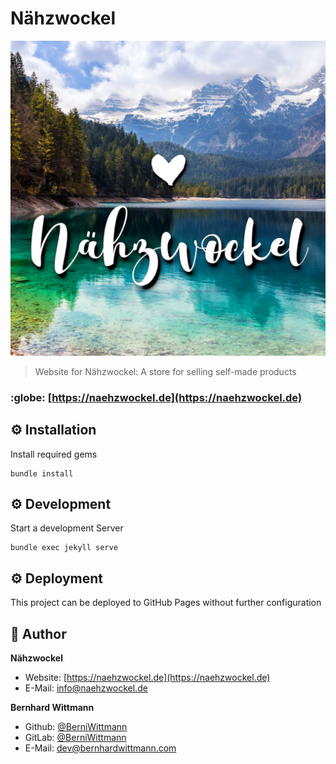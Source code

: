 # Nähzwockel

![](img/logo.png)

> Website for Nähzwockel: A store for selling self-made products

### :globe: [https://naehzwockel.de](https://naehzwockel.de)

## :gear: Installation

Install required gems

```
bundle install
```

## :gear: Development

Start a development Server

```
bundle exec jekyll serve
```

## :gear: Deployment

This project can be deployed to GitHub Pages without further configuration

## :bust_in_silhouette: Author

**Nähzwockel**

* Website: [https://naehzwockel.de](https://naehzwockel.de)
* E-Mail: [info@naehzwockel.de](mailto:info@naehzwockel.de)

**Bernhard Wittmann**

* Github: [@BerniWittmann](https://github.com/BerniWittmann)
* GitLab: [@BerniWittmann](https://gitlab.com/BerniWittmann)
* E-Mail: [dev@bernhardwittmann.com](mailto:dev@bernhardwittmann.com)
